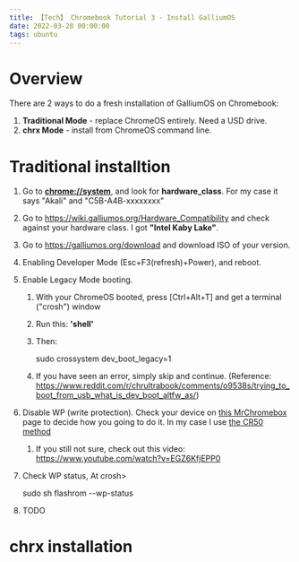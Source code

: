 ```yaml
---
title: 【Tech】 Chromebook Tutorial 3 - Install GalliumOS
date: 2022-03-28 00:00:00
tags: ubuntu
---
```


# Overview

There are 2 ways to do a fresh installation of GalliumOS on Chromebook:

1. __Traditional Mode__ - replace ChromeOS entirely. Need a USD drive. 
1. __chrx Mode__ - install from ChromeOS command line. 

# Traditional installtion 

1. Go to __[chrome://system](chrome://system)__, and look for __hardware_class__. For my case it says "Akali" and "C5B-A4B-xxxxxxxx"

1. Go to https://wiki.galliumos.org/Hardware_Compatibility and check against your hardware class. I got __"Intel Kaby Lake"__.

1. Go to https://galliumos.org/download and download ISO of your version. 

1. Enabling Developer Mode (Esc+F3(refresh)+Power), and reboot.

1. Enable Legacy Mode booting.

    1. With your ChromeOS booted, press [Ctrl+Alt+T] and get a terminal ("crosh") window
    1. Run this: __'shell'__
    1. Then:

        sudo crossystem dev_boot_legacy=1

    1. If you have seen an error, simply skip and continue. (Reference: https://www.reddit.com/r/chrultrabook/comments/o9538s/trying_to_boot_from_usb_what_is_dev_boot_altfw_as/)

1. Disable WP (write protection). Check your device on [this MrChromebox](https://mrchromebox.tech/#devices) page to decide how you going to do it. In my case I use [the CR50 method](https://wiki.mrchromebox.tech/Firmware_Write_Protect#Hardware_Write_Protection)
    
    1. If you still not sure, check out this video: https://www.youtube.com/watch?v=EGZ6KfjEPP0

1. Check WP status, At crosh>

    sudo sh
    flashrom --wp-status

1. TODO

# chrx installation
